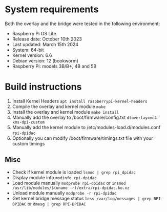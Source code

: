 # System requirements

Both the overlay and the bridge were tested in the following environment:
* Raspberry Pi OS Lite
* Release date: October 10th 2023
* Last updated: March 15th 2024
* System: 64-bit
* Kernel version: 6.6
* Debian version: 12 (bookworm)
* Raspberry Pi: models 3B/B+, 4B and 5B

# Build instructions

1. Install Kernel Headers
```apt install raspberrypi-kernel-headers```
2. Compile the overlay and kernel module
```make```
3. Install the overlay and kernel module
```make install```
4. Manually add the overlay to /boot/firmware/config.txt
```dtoverlay=vc4-kms-dpi-custom```
5. Manually add the kernel module to /etc/modules-load.d/modules.conf
```rpi-dpidac```
6. Optionally you can modify /boot/firmware/timings.txt file with your custom timings

## Misc

* Check if kernel module is loaded
```lsmod | grep rpi_dpidac```
* Display module info
```modinfo rpi-dpidac```
* Load module manually
```modprobe rpi-dpidac```
or
```insmod /usr/lib/modules/$(uname -r)/extra/rpi-dpidac.ko.xz```
* Unload module manually
```modprobe -r rpi-dpidac```
* Get kernel bridge message status
```less /var/log/messages | grep RPI-DPIDAC```
or
```dmesg | grep RPI-DPIDAC```
